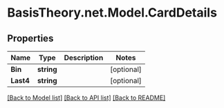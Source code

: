 
# BasisTheory.net.Model.CardDetails

## Properties

Name | Type | Description | Notes
------------ | ------------- | ------------- | -------------
**Bin** | **string** |  | [optional] 
**Last4** | **string** |  | [optional] 

[[Back to Model list]](../README.md#documentation-for-models)
[[Back to API list]](../README.md#documentation-for-api-endpoints)
[[Back to README]](../README.md)

